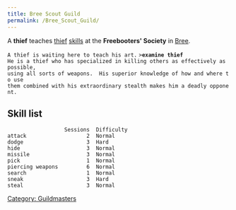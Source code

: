 ```yaml
---
title: Bree Scout Guild
permalink: /Bree_Scout_Guild/
---
```


A **thief** teaches [thief](thief "wikilink") [skills](skill "wikilink")
at the **Freebooters' Society** in [Bree](Bree "wikilink").

`A thief is waiting here to teach his art.`
`>`**`examine thief`**
`He is a thief who has specialized in killing others as effectively as possible,`
`using all sorts of weapons.  His superior knowledge of how and where to use`
`them combined with his extraordinary stealth makes him a deadly opponent.`

## Skill list

`                  Sessions  Difficulty  `
`attack                   2  Normal      `
`dodge                    3  Hard        `
`hide                     3  Normal      `
`missile                  3  Normal      `
`pick                     1  Normal      `
`piercing weapons         6  Normal      `
`search                   1  Normal      `
`sneak                    3  Hard        `
`steal                    3  Normal`

[Category: Guildmasters](Category:_Guildmasters "wikilink")